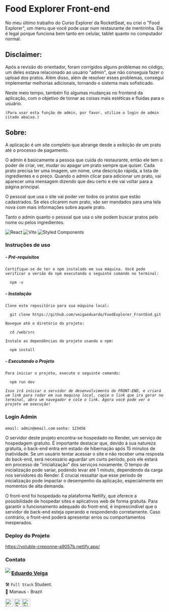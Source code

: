 # Food Explorer Front-end

No meu último trabalho do Curso Explorer da RocketSeat, eu criei o "Food Explorer", um menu que você pode usar num restaurante de mentirinha. Ele é legal porque funciona bem tanto em celular, tablet quanto no computador normal.

## Disclaimer:
Após a revisão do orientador, foram corrigidos alguns problemas no código, um deles estava relacionado ao usuário "admin", que não conseguia fazer o upload dos pratos. Além disso, além de resolver esses problemas, consegui implementar melhorias adicionais, tornando o sistema mais sofisticado.

Neste meio tempo, também fiz algumas mudanças no frontend da aplicação, com o objetivo de tornar as coisas mais estéticas e fluidas para o usuário.

`(Para usar esta função de admin, por favor, utilize o login de admin citado abaixo.)`

## Sobre:

A aplicação é um site completo que abrange desde a exibição de um prato até o processo de pagamento.

O admin é basicamente a pessoa que cuida do restaurante, então ele tem o poder de criar, ver, mudar ou apagar um prato sempre que quiser. Cada prato precisa ter uma imagem, um nome, uma descrição rápida, a lista de ingredientes e o preço. Quando o admin clicar para adicionar um prato, vai aparecer uma mensagem dizendo que deu certo e ele vai voltar para a página principal.

O pessoal que usa o site vai poder ver todos os pratos que estão cadastrados. Se eles clicarem num prato, vão ser mandados para uma tela nova com mais informações sobre aquele prato.

Tanto o admin quanto o pessoal que usa o site podem buscar pratos pelo nome ou pelos ingredientes.

![React](https://img.shields.io/badge/react-%2320232a.svg?style=for-the-badge&logo=react&logoColor=%2361DAFB) ![Vite](https://img.shields.io/badge/vite-%23646CFF.svg?style=for-the-badge&logo=vite&logoColor=white) ![Styled Components](https://img.shields.io/badge/styled--components-DB7093?style=for-the-badge&logo=styled-components&logoColor=white)

### Instruções de uso

##### - Pré-requisitos

`Certifique-se de ter o npm instalado em sua máquina. Você pode verificar a versão do npm executando o seguinte comando no terminal:`

      npm -v

##### - Instalação

`Clone este repositório para sua máquina local:`

      git clone https://github.com/veigaeduardo/FoodExplorer_FrontEnd.git

`Navegue até o diretório do projeto:`

      cd /web/src

`Instale as dependências do projeto usando o npm:`

      npm install

##### - Executando o Projeto

`Para iniciar o projeto, execute o seguinte comando:`

      npm run dev

_`Isso irá iniciar o servidor de desenvolvimento do FRONT-END, e criará um link para rodar em sua maquina local, copie o link que ira gerar no terminal, abra um navegador e cole o link. Agora você pode ver o projeto em execução!`_

### Login Admin

`email: admin@email.com`
`senha: 123456`

O servidor deste projeto encontra-se hospedado no Render, um serviço de hospedagem gratuito. É importante destacar que, devido à sua natureza gratuita, o back-end entra em estado de hibernação após 15 minutos de inatividade. Se um usuário tentar acessar o site e não receber uma resposta do back-end, será necessário aguardar um curto período, pois ele estará em processo de "inicialização" dos serviços novamente. O tempo de inicialização pode variar, podendo levar até 1 minuto, dependendo da carga nos servidores do Render. É crucial ressaltar que esse período de inicialização pode impactar o desempenho da aplicação, especialmente em momentos de alta demanda.

O front-end foi hospedado na plataforma Netlify, que oferece a possibilidade de hospedar sites e aplicativos web de forma gratuita. Para garantir o funcionamento adequado do front-end, é imprescindível que o servidor de back-end esteja operando e respondendo corretamente. Caso contrário, o front-end poderá apresentar erros ou comportamentos inesperados.

### Deploy do Projeto

<a href='https://voluble-creponne-a9057b.netlify.app/' target='_blank'>https://voluble-creponne-a9057b.netlify.app/</a>

### Contato

<img align="left" src="https://avatars.githubusercontent.com/u/114083933?s=400&u=e3a6908e65bf35509cd81d3765ea7c4e49033093&v=4">

### [**Eduardo Veiga**](https://github.com/veigaeduardo)

🛠 `Full Stack` Student. <br>
📍 Manaus - Brazil

<a href="https://www.linkedin.com/in/eduardo-veiga-80741a254/" target="_blank"><img src="https://img.shields.io/badge/LinkedIn-0077B5?style=flat&logo=linkedin&logoColor=white" alt="LinkedIn Badge" height="25"></a>&nbsp;<a href="mailto:eduardoveigadev@gmail.com" target="_blank"><img src="https://img.shields.io/badge/Gmail-D14836?style=flat&logo=gmail&logoColor=white" alt="Gmail Badge" height="25"><a href="https://www.github.com/veigaeduardo" target="_blank"><img src="https://img.shields.io/badge/GitHub-100000?style=flat&logo=github&logoColor=white" alt="GitHub Badge" height="25"></a>&nbsp;

<br clear="left"/>

